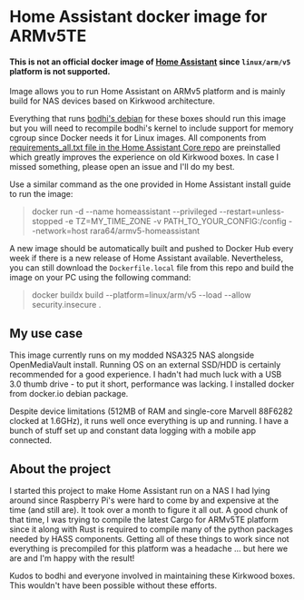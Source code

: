 # Home Assistant docker image for ARMv5TE
#### This is not an official docker image of [Home Assistant](https://github.com/home-assistant) since `linux/arm/v5` platform is not supported.

Image allows you to run Home Assistant on ARMv5 platform and is mainly build for NAS devices based on Kirkwood architecture.

Everything that runs [bodhi's debian](https://forum.doozan.com/read.php?2,12096) for these boxes should run this image but you will need to recompile bodhi's kernel to include support for memory cgroup since Docker needs it for Linux images. All components from [requirements_all.txt file in the Home Assistant Core repo](https://github.com/home-assistant/core/blob/dev/requirements_all.txt) are preinstalled which greatly improves the experience on old Kirkwood boxes. In case I missed something, please open an issue and I'll do my best.

Use a similar command as the one provided in Home Assistant install guide to run the image:
> docker run -d --name homeassistant --privileged --restart=unless-stopped -e TZ=MY_TIME_ZONE -v PATH_TO_YOUR_CONFIG:/config --network=host rara64/armv5-homeassistant

A new image should be automatically built and pushed to Docker Hub every week if there is a new release of Home Assistant available. Nevertheless, you can still download the `Dockerfile.local` file from this repo and build the image on your PC using the following command:
> docker buildx build --platform=linux/arm/v5 --load --allow security.insecure .

## My use case

This image currently runs on my modded NSA325 NAS alongside OpenMediaVault install. Running OS on an external SSD/HDD is certainly recommended for a good experience. I hadn't had much luck with a USB 3.0 thumb drive - to put it short, performance was lacking. I installed docker from docker.io debian package. 

Despite device limitations (512MB of RAM and single-core Marvell 88F6282 clocked at 1.6GHz), it runs well once everything is up and running. I have a bunch of stuff set up and constant data logging with a mobile app connected.

## About the project
I started this project to make Home Assistant run on a NAS I had lying around since Raspberry Pi's were hard to come by and expensive at the time (and still are). It took over a month to figure it all out. A good chunk of that time, I was trying to compile the latest Cargo for ARMv5TE platform since it along with Rust is required to compile many of the python packages needed by HASS components. Getting all of these things to work since not everything is precompiled for this platform was a headache ... but here we are and I'm happy with the result!

Kudos to bodhi and everyone involved in maintaining these Kirkwood boxes. This wouldn't have been possible without these efforts.
